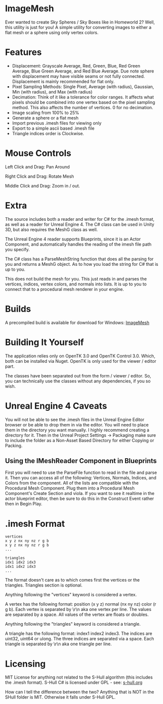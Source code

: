 ImageMesh
==========

Ever wanted to create Sky Spheres / Sky Boxes like in Homeworld 2? Well, this utility is just for you!
A simple utility for converting images to either a flat mesh or a sphere using only vertex colors.

Features
=========
* Displacement: Grayscale Average, Red, Green, Blue, Red Green Average, Blue Green Average, and Red Blue Average. Due note sphere with displacement may have visible seams or not fully connected. Displacement is mainly recommended for flat only.
* Pixel Sampling Methods: Single Pixel, Average (with radius), Gaussian, Min (with radius), and Max (with radius)
* Decimation: Think of it like a tolerance for color ranges. It affects what pixels should be combined into one vertex based on the pixel sampling method. This also affects the number of vertices. 0 for no decimation.
* Image scaling from 100% to 25%
* Generate a sphere or a flat mesh
* Import previous .imesh files for viewing only
* Export to a simple ascii based .imesh file 
* Triangle indices order is Clockwise.

Mouse Controls
=================
Left Click and Drag: Pan Around

Right Click and Drag: Rotate Mesh

Middle Click and Drag: Zoom in / out.

Extra
======
The source includes both a reader and writer for C# for the .imesh format, as well as a reader for Unreal Engine 4. The C# class can be used in Unity 3D, but also requires the MeshG class as well. 

The Unreal Engine 4 reader supports Blueprints, since it is an Actor Component, and automatically handles the reading of the imesh file path you specify.

The C# class has a ParseMeshString function that does all the parsing for you and returns a MeshG object. As to how you load the string for C# that is up to you.

This does not build the mesh for you. This just reads in and parses the vertices, indices, vertex colors, and normals into lists. It is up to you to connect that to a procedural mesh renderer in your engine.

Builds
=======
A precompiled build is available for download for Windows: [ImageMesh](http://vantagetechnic.com/ImageMesh-0.1.0.zip)

Building It Yourself
=====================
The application relies only on OpenTK 3.0 and OpenTK Control 3.0. Which, both can be installed via Nuget. OpenTK is only used for the viewer / editor part.

The classes have been separated out from the form / viewer / editor. So, you can technically use the classes without any dependencies, if you so wish.

Unreal Engine 4 Caveats
=========================
You will not be able to see the .imesh files in the Unreal Engine Editor browser or be able to drop them in via the editor. You will need to place them in the directory you want manually. I highly recommend creating a directory for it. Then in the Unreal Project Settings -> Packaging make sure to include the folder as a Non-Asset Based Directory for either Copying or Packing.

Using the IMeshReader Component in Blueprints
-----
First you will need to use the ParseFile function to read in the file and parse it. Then you can access all of the following: Vertices, Normals, Indices, and Colors from the component. All of the lists are compatible with the Procedural Mesh Component. Plug them into a Procedural Mesh Component's Create Section and viola. If you want to see it realtime in the actor blueprint editor, then be sure to do this in the Construct Event rather then in Begin Play.

.imesh Format
================

```
vertices
x y z nx ny nz r g b
x y z nx ny nz r g b
...

triangles
idx1 idx2 idx3
idx1 idx2 idx3
...

```

The format doesn't care as to which comes first the vertices or the triangles. Triangles section is optional.

Anything following the "vertices" keyword is considered a vertex.

A vertex has the following format: position (x y z) normal (nx ny nz) color (r g b). Each vertex is separated by \r\n aka one vertex per line. The values are separated by a space. All values of the vertex are floats or doubles. 

Anything following the "triangles" keyword is considered a triangle.

A triangle has the following format: index1 index2 index3. The indices are uint32, uint64 or ulong. The three indices are separated via a space. Each triangle is separated by \r\n aka one triangle per line.

Licensing
==========
MIT License for anything not related to the S-Hull algorithm (this includes the .imesh format). S-Hull C# is licensed under GPL - see: [s-hull.org](http://s-hull.org)

How can I tell the difference between the two? Anything that is NOT in the SHull folder is MIT. Otherwise it falls under S-Hull GPL.